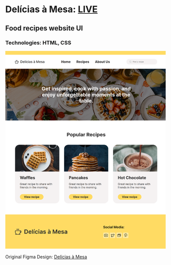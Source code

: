 # Delícias à Mesa: **[LIVE](https://ahmediramadan01.github.io/delights-recipes/ "Delícias à Mesa's Live Preview")**

## Food recipes website UI

### Technologies: HTML, CSS

![Delícias à Mesa's Desktop Screenshot](./images/delights-recipes-desktop.png?raw=true "Delícias à Mesa (Desktop)")

Original Figma Design: [Delícias à Mesa](https://www.figma.com/community/file/1250914248165905105 "Delícias à Mesa's Figma Design")
